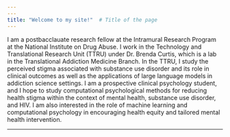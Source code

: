 ```yaml
---
---
title: "Welcome to my site!"  # Title of the page
---
```

I am a postbacclauate research fellow at the Intramural Research Program at the National Institute on Drug Abuse. I work in the Technology and Translational Research Unit (TTRU) under Dr. Brenda Curtis, which is a lab in the Translational Addiction Medicine Branch. In the TTRU, I study the perceived stigma associated with substance use disorder and its role in clinical outcomes as well as the applications of large language models in addiction science settings. I am a prospective clinical psychology student, and I hope to study computational psychological methods for reducing health stigma within the context of mental health, substance use disorder, and HIV. I am also interested in the role of machine learning and computational psychology in encouraging health equity and tailored mental health intervention.

---
